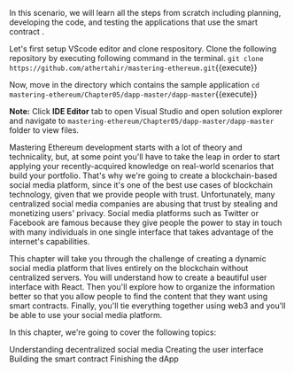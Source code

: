 In this scenario, we will learn all the steps from scratch including planning, developing the code, and testing the applications that use the smart contract .

Let's first setup VScode editor and clone respository. Clone the following repository by executing following command in the terminal.
`git clone https://github.com/athertahir/mastering-ethereum.git`{{execute}}

Now, move in the directory which contains the sample application
`cd mastering-ethereum/Chapter05/dapp-master/dapp-master`{{execute}}

**Note:**
Click **IDE Editor** tab to open Visual Studio and open solution explorer and navigate to `mastering-ethereum/Chapter05/dapp-master/dapp-master` folder to view files.

Mastering Ethereum development starts with a lot of theory and technicality, but, at some point you'll have to take the leap in order to start applying your recently-acquired knowledge on real-world scenarios that build your portfolio. That's why we're going to create a blockchain-based social media platform, since it's one of the best use cases of blockchain technology, given that we provide people with trust. Unfortunately, many centralized social media companies are abusing that trust by stealing and monetizing users' privacy. Social media platforms such as Twitter or Facebook are famous because they give people the power to stay in touch with many individuals in one single interface that takes advantage of the internet's capabilities.

This chapter will take you through the challenge of creating a dynamic social media platform that lives entirely on the blockchain without centralized servers. You will understand how to create a beautiful user interface with React. Then you'll explore how to organize the information better so that you allow people to find the content that they want using smart contracts. Finally, you'll tie everything together using web3 and you'll be able to use your social media platform.

In this chapter, we're going to cover the following topics:

Understanding decentralized social media
Creating the user interface
Building the smart contract
Finishing the dApp